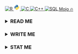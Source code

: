 <p align="left"> 
    <a href="https://www.r-project.org" target="_blank" rel="noreferrer"> 
        <img src="https://www.r-project.org/logo/Rlogo.svg" alt="R" width="20" height="20"/>
    </a> 
    <a href="https://www.python.org" target="_blank" rel="noreferrer"> 
        <img src="https://raw.githubusercontent.com/devicons/devicon/master/icons/python/python-original.svg" alt="Python" width="20" height="20"/> 
    </a> 
    <a href="https://www.iso.org/standard/74528.html" target="_blank" rel="noreferrer"> 
        <img src="https://upload.wikimedia.org/wikipedia/commons/1/18/C_Programming_Language.svg" alt="C" width="20" height="20"/> 
    </a> 
    <a href="https://isocpp.org/" target="_blank" rel="noreferrer"> 
        <img src="https://upload.wikimedia.org/wikipedia/commons/1/18/ISO_C%2B%2B_Logo.svg" alt="C++" width="20" height="20"/> 
    </a> 
    <a href="https://www.iso.org/standard/63555.html" target="_blank" rel="noreferrer"> 
        <img src="https://db.cs.uni-tuebingen.de/teaching/ws2223/sql-is-a-programming-language/logo.svg" alt="SQL" width="20" height="20"/> 
    </a> 
    <a href="https://www.modular.com/max/mojo" target="_blank" rel="noreferrer" style="vertical-align: middle; line-height: 10px;"> 
        Mojo 🔥
    </a> 
<h3>
    <details><summary> <b> READ ME </i> </summary> 

- 📄 Check out my [Resume](https://drive.google.com/file/d/1JNinbURWIKpa2txnFc6QqEAOEW1o87J2/view?usp=sharing)
- 👨‍💻 Explore my projects in my [Portf~~e~~lio](https://www.datascienceportfol.io/karnaksp)
- 🔬 Read my scientific work in the field of [ornithology](https://www.biosoil.ru/Employee/irinyakov)
</details>
</h3>

<h3> <details>
    <summary> <b> WRITE ME </i> </summary> 

[![Telegram](https://img.shields.io/badge/telegram-%2312100E.svg?&style=for-the-badge&logo=telegram&logoColor=white)](https://t.me/calmeds)
[![Email](https://img.shields.io/badge/email-%23EA4335.svg?&style=for-the-badge&logo=gmail&logoColor=white)](mailto:irinyakov2016@yandex.ru)
[![Kaggle](https://img.shields.io/badge/kaggle-%2320BEFF.svg?&style=for-the-badge&logo=kaggle&logoColor=white)](https://kaggle.com/akscent)
</details>
</h3>

<h3> <details>
  <summary> <b> STAT ME</i> </summary>

  [![Github Langs By karnaksp](https://github-readme-stats.vercel.app/api/top-langs/?username=karnaksp&hide=css,html&layout=compact&show_icons=true&title_color=fff&icon_color=79ff97&text_color=9f9f9f&bg_color=151515)]()
-----


